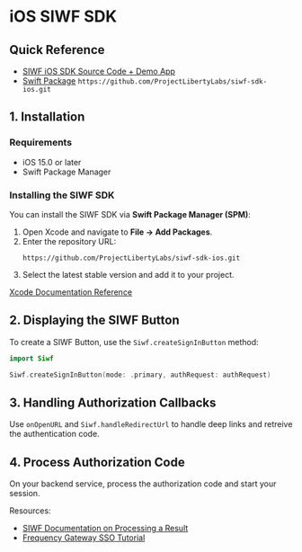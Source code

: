 # iOS SIWF SDK

## Quick Reference

- [SIWF iOS SDK Source Code + Demo App](https://github.com/ProjectLibertyLabs/siwf-sdk-ios)
- [Swift Package](https://swiftpackageindex.com/ProjectLibertyLabs/siwf-sdk-ios) `https://github.com/ProjectLibertyLabs/siwf-sdk-ios.git`

## 1. Installation

### Requirements
- iOS 15.0 or later
- Swift Package Manager

### Installing the SIWF SDK
You can install the SIWF SDK via **Swift Package Manager (SPM)**:

1. Open Xcode and navigate to **File → Add Packages**.
2. Enter the repository URL:
   ```
   https://github.com/ProjectLibertyLabs/siwf-sdk-ios.git
   ```
3. Select the latest stable version and add it to your project.

[Xcode Documentation Reference](https://developer.apple.com/documentation/xcode/adding-package-dependencies-to-your-app)

## 2. Displaying the SIWF Button

To create a SIWF Button, use the `Siwf.createSignInButton` method:

```swift
import Siwf

Siwf.createSignInButton(mode: .primary, authRequest: authRequest)
```

## 3. Handling Authorization Callbacks

Use `onOpenURL` and `Siwf.handleRedirectUrl` to handle deep links and retreive the authentication code.

## 4. Process Authorization Code

On your backend service, process the authorization code and start your session.

Resources:
- [SIWF Documentation on Processing a Result](https://projectlibertylabs.github.io/siwf/v2/docs/Actions/Response.html)
- [Frequency Gateway SSO Tutorial](https://projectlibertylabs.github.io/gateway/GettingStarted/SSO.html)
